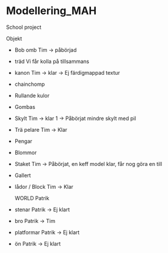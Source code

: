 ﻿# Modellering_MAH
School project

Objekt
- Bob omb       Tim -> påbörjad
- träd          Vi får kolla på tillsammans
- kanon         Tim -> klar -> Ej färdigmappad textur
- chainchomp
- Rullande kulor
- Gombas
- Skylt         Tim -> klar 1 -> Påbörjat mindre skylt med pil
- Trä pelare    Tim -> Klar
- Pengar
- Blommor
- Staket        Tim -> Påbörjat, en keff model klar, får nog göra en till
- Gallert
- lådor / Block Tim -> Klar        	

  WORLD         Patrik 
- stenar        Patrik -> Ej klart
- bro           Patrik -> Tim
- platformar    Patrik -> Ej klart
- ön            Patrik -> Ej klart
